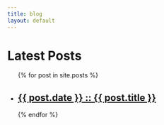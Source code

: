 ```yaml
---
title: blog
layout: default
---
```


<h1>Latest Posts</h1>

<ul>
  {% for post in site.posts %}
    <li>
      <h2><a href="{{ post.url }}">{{ post.date }} :: {{ post.title }}</a></h2>
    </li>
  {% endfor %}
</ul>
